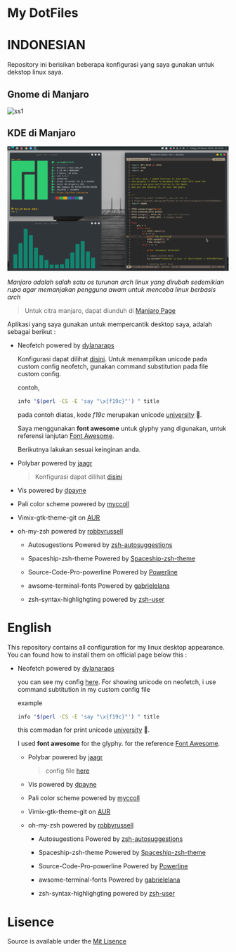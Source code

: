 <p align="center"><h1>
<bold>

My DotFiles

</bold>
</h1>
</p>

# **INDONESIAN**
  Repository ini berisikan beberapa konfigurasi yang saya gunakan untuk dekstop linux saya.

## Gnome di Manjaro
  ![ss1](/Screenshoot/ss1.png)

## KDE di Manjaro
  ![ss2](/Screenshoot/Screenshot_20180330_202353.png)

  _Manjaro adalah salah satu os turunan arch linux yang dirubah sedemikian rupa agar memanjakan pengguna awam untuk mencoba linux berbasis arch_

  > Untuk citra manjaro, dapat diunduh di [Manjaro Page](https://manjaro.org)

  Aplikasi yang saya gunakan untuk mempercantik desktop saya, adalah sebagai berikut :

  * Neofetch powered by [dylanaraps](https://github.com/dylanaraps/neofetch)

     Konfigurasi dapat dilihat [disini](/neofetch).
     Untuk menampilkan unicode pada custom config neofetch, gunakan command substitution pada file custom config.

     contoh,

     ```bash
     info "$(perl -CS -E 'say "\x{f19c}"') " title
     ```
     pada contoh diatas, kode _f19c_ merupakan unicode [university](https://fontawesome.com/icons/university?style=solid) .

     Saya menggunakan **font awesome** untuk glyphy yang digunakan, untuk referensi lanjutan [Font Awesome](https://fontawesome.com/).

     Berikutnya lakukan sesuai keinginan anda.


  * Polybar powered by
    [jaagr](https://github.com/jaagr/polybar)

      > Konfigurasi dapat dilihat [disini](/.config/polybar)

  * Vis powered by [dpayne](https://github.com/dpayne/cli-visualizer)

  * Pali color scheme powered by [myccoll](https://github.com/Mayccoll/Gogh)

  * Vimix-gtk-theme-git on [AUR](https://aur.archlinux.org/packages/vimix-gtk-themes-git/)

  * oh-my-zsh powered by [robbyrussell](https://github.com/robbyrussell/oh-my-zsh)
    * Autosugestions Powered by [zsh-autosuggestions](https://github.com/zsh-users/zsh-autosuggestions)

    * Spaceship-zsh-theme Powered by [Spaceship-zsh-theme](https://github.com/denysdovhan/spaceship-zsh-theme)

    * Source-Code-Pro-powerline Powered by [Powerline](https://github.com/powerline/fonts)

    * awsome-terminal-fonts Powered by [gabrielelana](https://github.com/gabrielelana/awesome-terminal-fonts)

    * zsh-syntax-highlighgting powered by [zsh-user](https://github.com/zsh-users/zsh-syntax-highlighting)

# English
This repository contains all configuration for my linux desktop appearance.
You can found how to install them on official page below this :

* Neofetch powered by [dylanaraps](https://github.com/dylanaraps/neofetch)

     you can see my config [here](/neofetch).
     For showing unicode on neofetch, i use command subtitution in my custom config file

     example

     ```bash
     info "$(perl -CS -E 'say "\x{f19c}"') " title
     ```
     this commadan for print unicode [university](https://fontawesome.com/icons/university?style=solid) .

     I used **font awesome** for the glyphy. for the reference [Font Awesome](https://fontawesome.com/).


  * Polybar powered by
    [jaagr](https://github.com/jaagr/polybar)

      > config file  [here](/.config/polybar)

  * Vis powered by [dpayne](https://github.com/dpayne/cli-visualizer)

  * Pali color scheme powered by [myccoll](https://github.com/Mayccoll/Gogh)

  * Vimix-gtk-theme-git on [AUR](https://aur.archlinux.org/packages/vimix-gtk-themes-git/)

  * oh-my-zsh powered by [robbyrussell](https://github.com/robbyrussell/oh-my-zsh)
    * Autosugestions Powered by [zsh-autosuggestions](https://github.com/zsh-users/zsh-autosuggestions)

    * Spaceship-zsh-theme Powered by [Spaceship-zsh-theme](https://github.com/denysdovhan/spaceship-zsh-theme)

    * Source-Code-Pro-powerline Powered by [Powerline](https://github.com/powerline/fonts)

    * awsome-terminal-fonts Powered by [gabrielelana](https://github.com/gabrielelana/awesome-terminal-fonts)

    * zsh-syntax-highlighgting powered by [zsh-user](https://github.com/zsh-users/zsh-syntax-highlighting)

# **Lisence**

  Source is available under the [Mit Lisence](LICENSE.md)
